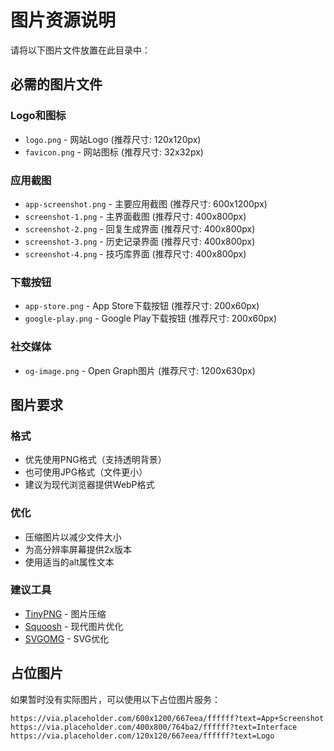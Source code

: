 # 图片资源说明

请将以下图片文件放置在此目录中：

## 必需的图片文件

### Logo和图标
- `logo.png` - 网站Logo (推荐尺寸: 120x120px)
- `favicon.png` - 网站图标 (推荐尺寸: 32x32px)

### 应用截图
- `app-screenshot.png` - 主要应用截图 (推荐尺寸: 600x1200px)
- `screenshot-1.png` - 主界面截图 (推荐尺寸: 400x800px)
- `screenshot-2.png` - 回复生成界面 (推荐尺寸: 400x800px)
- `screenshot-3.png` - 历史记录界面 (推荐尺寸: 400x800px)
- `screenshot-4.png` - 技巧库界面 (推荐尺寸: 400x800px)

### 下载按钮
- `app-store.png` - App Store下载按钮 (推荐尺寸: 200x60px)
- `google-play.png` - Google Play下载按钮 (推荐尺寸: 200x60px)

### 社交媒体
- `og-image.png` - Open Graph图片 (推荐尺寸: 1200x630px)

## 图片要求

### 格式
- 优先使用PNG格式（支持透明背景）
- 也可使用JPG格式（文件更小）
- 建议为现代浏览器提供WebP格式

### 优化
- 压缩图片以减少文件大小
- 为高分辨率屏幕提供2x版本
- 使用适当的alt属性文本

### 建议工具
- [TinyPNG](https://tinypng.com/) - 图片压缩
- [Squoosh](https://squoosh.app/) - 现代图片优化
- [SVGOMG](https://jakearchibald.github.io/svgomg/) - SVG优化

## 占位图片

如果暂时没有实际图片，可以使用以下占位图片服务：
```
https://via.placeholder.com/600x1200/667eea/ffffff?text=App+Screenshot
https://via.placeholder.com/400x800/764ba2/ffffff?text=Interface
https://via.placeholder.com/120x120/667eea/ffffff?text=Logo
```